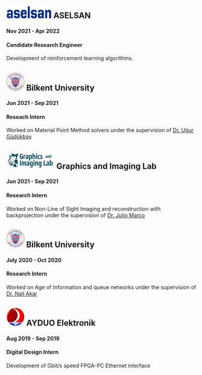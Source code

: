 ## <img id="im10" src="../assets/imgs/aselsan.png" width=120px height=32px> ASELSAN
#### Nov 2021 - Apr 2022
#### Candidate Research Engineer
Development of reinforcement learning algorithms.

## <img id="im11" src="../assets/imgs/ing-amblem.png" width=48px height=48px> Bilkent University
#### Jun 2021 - Sep 2021
#### Reseach Intern
Worked on Material Point Method solvers under the supervision of <a href="http://www.cs.bilkent.edu.tr/~gudukbay/">Dr. Uğur Güdükbay</a>

## <img id="im12" src="../assets/imgs/gilab.png" width=128px height=48px> Graphics and Imaging Lab
#### Jun 2021 - Sep 2021
#### Research Intern
Worked on Non-Line of Sight Imaging and reconstruction with backprojection under the supervision of <a href="http://webdiis.unizar.es/~juliom/">Dr. Julio Marco</a>

## <img id="im12" src="../assets/imgs/ing-amblem.png" width=48px height=48px> Bilkent University
#### July 2020 - Oct 2020
#### Research Intern
Worked on Age of Information and queue networks under the supervision of <a href="http://www.ee.bilkent.edu.tr/~akar/">Dr. Nail Akar</a>

## <img id="im12" src="../assets/imgs/ayduo.png" width=48px height=48px> AYDUO Elektronik
#### Aug 2019 - Sep 2019
#### Digital Design Intern
Development of Gbit/s speed FPGA-PC Ethernet interface 
